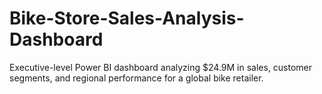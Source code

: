 # Bike-Store-Sales-Analysis-Dashboard
Executive-level Power BI dashboard analyzing $24.9M in sales, customer segments, and regional performance for a global bike retailer.
